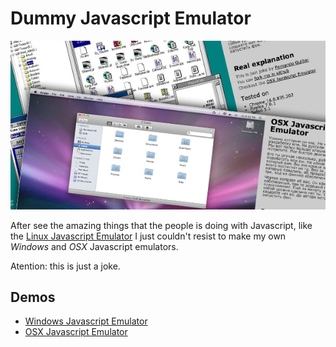 # Dummy Javascript Emulator

![screenshot](https://github.com/fguillen/DummyJavascriptEmulators/blob/master/etc/art/dummy_javascript_emulators.jpg)

After see the amazing things that the people is doing with Javascript, like the [Linux Javascript Emulator](http://stud.hro.nl/0814604/jslinuxdemo/emulator.html) I just couldn't resist to make my own _Windows_ and _OSX_ Javascript emulators.

Atention: this is just a joke.

## Demos

* [Windows Javascript Emulator](https://fguillen.github.io/DummyJavascriptEmulators/windows)
* [OSX Javascript Emulator](https://fguillen.github.io/DummyJavascriptEmulators/osx)
